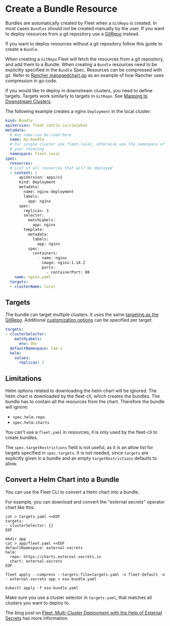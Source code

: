 # Create a Bundle Resource

Bundles are automatically created by Fleet when a `GitRepo` is created. In most cases `Bundles` should not be created
manually by the user. If you want to deploy resources from a git repository use a
[GitRepo](./gitrepo-add.md) instead.

If you want to deploy resources without a git repository follow this guide to create a `Bundle`.

When creating a `GitRepo` Fleet will fetch the resources from a git repository, and add them to a Bundle.
When creating a `Bundle` resources need to be explicitly specified in the `Bundle` Spec.
Resources can be compressed with gz. Refer to [Rancher managedchart.go](https://github.com/rancher/rancher/blob/v2.7.3/pkg/controllers/provisioningv2/managedchart/managedchart.go#L149-L153) as an example of how Rancher uses compression in go code.

If you would like to deploy in downstream clusters, you need to define targets. Targets work similarly to targets in `GitRepo`.
See [Mapping to Downstream Clusters](./gitrepo-targets.md#defining-targets).

The following example creates a nginx `Deployment` in the local cluster:

```yaml
kind: Bundle
apiVersion: fleet.cattle.io/v1alpha1
metadata:
  # Any name can be used here
  name: my-bundle
  # For single cluster use fleet-local, otherwise use the namespace of
  # your choosing
  namespace: fleet-local
spec:
  resources:
  # List of all resources that will be deployed
  - content: |
      apiVersion: apps/v1
      kind: Deployment
      metadata:
        name: nginx-deployment
        labels:
          app: nginx
      spec:
        replicas: 3
        selector:
          matchLabels:
            app: nginx
        template:
          metadata:
            labels:
              app: nginx
          spec:
            containers:
              - name: nginx
                image: nginx:1.14.2
                ports:
                  - containerPort: 80
    name: nginx.yaml
  targets:
  - clusterName: local

```

## Targets

The bundle can target multiple clusters. It uses the same [targeting as the GitRepo](gitrepo-targets#target-matching).
Additional [customization options](gitrepo-targets#supported-customizations) can be specified per target:

```yaml
targets:
- clusterSelector:
    matchLabels:
      env: dev
  defaultNamespace: lab-1
  helm:
    values:
      replicas: 1
```

## Limitations

Helm options related to downloading the helm chart will be ignored. The helm chart is downloaded by the fleet-cli, which creates the bundles. The bundle has to contain all the resources from the chart. Therefore the bundle will ignore:

* `spec.helm.repo`
* `spec.helm.charts`

You can't use a `fleet.yaml` in resources, it is only used by the fleet-cli to create bundles.

The `spec.targetRestrictions` field is not useful, as it is an allow list for targets specified in `spec.targets`. It is not needed, since `targets` are explicitly given in a bundle and an empty `targetRestrictions` defaults to allow.

## Convert a Helm Chart into a Bundle

You can use the Fleet CLI to convert a Helm chart into a bundle.

For example, you can download and convert the "external secrets" operator chart like this:
```
cat > targets.yaml <<EOF
targets:
- clusterSelector: {}
EOF

mkdir app
cat > app/fleet.yaml <<EOF
defaultNamespace: external-secrets
helm:
  repo: https://charts.external-secrets.io
  chart: external-secrets
EOF

fleet apply --compress --targets-file=targets.yaml -n fleet-default -o - external-secrets app > eso-bundle.yaml

kubectl apply -f eso-bundle.yaml
```

Make sure you use a cluster selector in `targets.yaml`, that matches all clusters you want to deploy to.

The blog post on [Fleet: Multi-Cluster Deployment with the Help of External Secrets](https://www.suse.com/c/rancher_blog/fleet-multi-cluster-deployment-with-the-help-of-external-secrets/) has more information.

